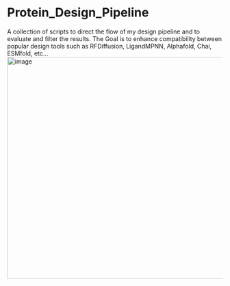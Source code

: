 # Protein_Design_Pipeline
A collection of scripts to direct the flow of my design pipeline and to evaluate and filter the results.
The Goal is to enhance compatibility between popular design tools such as RFDiffusion, LigandMPNN, Alphafold, Chai, ESMfold, etc...
<img width="519" alt="image" src="https://github.com/user-attachments/assets/39f1a01a-fce5-478d-bed2-08798007799f" />


